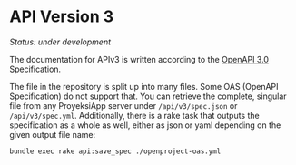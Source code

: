 # API Version 3
 
_Status: under development_
 
The documentation for APIv3 is written according to the [OpenAPI 3.0 Specification](https://swagger.io/specification/).
 
The file in the repository is split up into many files. Some OAS (OpenAPI Specification) do not support that.
You can retrieve the complete, singular file from any ProyeksiApp server under `/api/v3/spec.json` or `/api/v3/spec.yml`.
Additionally, there is a rake task that outputs the specification as a whole as well, either as json or yaml depending
on the given output file name:

```
bundle exec rake api:save_spec ./openproject-oas.yml
```
